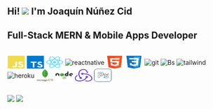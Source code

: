 ## Hi! <img src = "https://raw.githubusercontent.com/MartinHeinz/MartinHeinz/master/wave.gif" width = 30px> I'm Joaquín Núñez Cid

## Full-Stack MERN & Mobile Apps Developer
  
<div style="display: inline_block"><br>
  <img align="center" alt="Js" height="30" width="40" src="https://raw.githubusercontent.com/devicons/devicon/master/icons/javascript/javascript-plain.svg">
  <img align="center" src="https://raw.githubusercontent.com/devicons/devicon/master/icons/typescript/typescript-original.svg" alt="typescript" width="40" height="30"/>
  <img align="center" alt="React" height="30" width="40" src="https://raw.githubusercontent.com/devicons/devicon/master/icons/react/react-original.svg">
  <img align="center" src="https://reactnative.dev/img/header_logo.svg" alt="reactnative" width="40" height="30"/>
  <img align="center" alt="HTML" height="30" width="40" src="https://raw.githubusercontent.com/devicons/devicon/master/icons/html5/html5-original.svg">
  <img align="center" alt="CSS" height="30" width="40" src="https://raw.githubusercontent.com/devicons/devicon/master/icons/css3/css3-original.svg">
  <img align="center"src="https://www.vectorlogo.zone/logos/git-scm/git-scm-icon.svg" alt="git" width="40" height="30"/>
  <img align="center" alt="Bs"  height="30" width="40"src="https://cdn.jsdelivr.net/gh/devicons/devicon/icons/bootstrap/bootstrap-plain-wordmark.svg" />
  <img align="center" src="https://www.vectorlogo.zone/logos/tailwindcss/tailwindcss-icon.svg" alt="tailwind" width="40" height="30"/>
  <img align="center" src="https://www.vectorlogo.zone/logos/heroku/heroku-icon.svg" alt="heroku" width="40" height="30"/>
  <img align="center" src="https://raw.githubusercontent.com/devicons/devicon/master/icons/mongodb/mongodb-original-wordmark.svg" alt="mongodb" width="40" height="30"/>
  <img align="center" src="https://raw.githubusercontent.com/devicons/devicon/master/icons/nodejs/nodejs-original-wordmark.svg" alt="nodejs" width="40" height="30"/>
  <img align="center" src="https://raw.githubusercontent.com/devicons/devicon/master/icons/redux/redux-original.svg" alt="redux" width="40" height="30"/>
  <img align="center" src="https://raw.githubusercontent.com/devicons/devicon/master/icons/photoshop/photoshop-line.svg" alt="photoshop" width="40" height="30"/>
</div>
  
  ##
 
<div> 
<!--   <a href="https://www.youtube.com" target="_blank"><img src="https://img.shields.io/badge/YouTube-FF0000?style=for-the-badge&logo=youtube&logoColor=white" target="_blank"></a> -->
  <a href = "mailto:nunezcidjoaquin@gmail.com"><img src="https://img.shields.io/badge/-Gmail-%23333?style=for-the-badge&logo=gmail&logoColor=white" target="blank"></a>
  <a href="https://www.linkedin.com/in/nunezcidjoaquin/" target="blank"><img src="https://img.shields.io/badge/-LinkedIn-%230077B5?style=for-the-badge&logo=linkedin&logoColor=white" target="blank"></a> 
 
</div>

